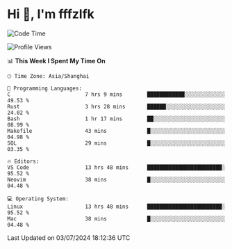 # Hi 👋, I'm fffzlfk

<!--START_SECTION:waka-->
![Code Time](http://img.shields.io/badge/Code%20Time-721%20hrs%2032%20mins-blue)

![Profile Views](http://img.shields.io/badge/Profile%20Views-0-blue)

📊 **This Week I Spent My Time On** 

```text
🕑︎ Time Zone: Asia/Shanghai

💬 Programming Languages: 
C                        7 hrs 9 mins        ████████████░░░░░░░░░░░░░   49.53 % 
Rust                     3 hrs 28 mins       ██████░░░░░░░░░░░░░░░░░░░   24.02 % 
Bash                     1 hr 17 mins        ██░░░░░░░░░░░░░░░░░░░░░░░   08.99 % 
Makefile                 43 mins             █░░░░░░░░░░░░░░░░░░░░░░░░   04.98 % 
SQL                      29 mins             █░░░░░░░░░░░░░░░░░░░░░░░░   03.35 % 

🔥 Editors: 
VS Code                  13 hrs 48 mins      ████████████████████████░   95.52 % 
Neovim                   38 mins             █░░░░░░░░░░░░░░░░░░░░░░░░   04.48 % 

💻 Operating System: 
Linux                    13 hrs 48 mins      ████████████████████████░   95.52 % 
Mac                      38 mins             █░░░░░░░░░░░░░░░░░░░░░░░░   04.48 % 
```


 Last Updated on 03/07/2024 18:12:36 UTC
<!--END_SECTION:waka-->
